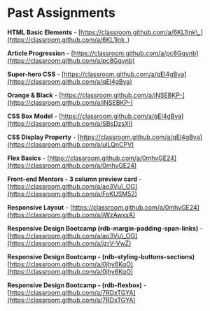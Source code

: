 # Past Assignments

**HTML Basic Elements** - [https://classroom.github.com/a/6KL1Ink\_](https://classroom.github.com/a/6KL1Ink_)

**Article Progression** - [https://classroom.github.com/a/pc8Gqynb](https://classroom.github.com/a/pc8Gqynb)

**Super-hero CSS** - [https://classroom.github.com/a/qEl4gBva](https://classroom.github.com/a/qEl4gBva)

**Orange & Black** - [https://classroom.github.com/a/jNSEBKP-](https://classroom.github.com/a/jNSEBKP-)

**CSS Box Model** - [https://classroom.github.com/a/qEl4gBva](https://classroom.github.com/a/SBsDzsXI)

**CSS Display Property** - [https://classroom.github.com/a/qEl4gBva](https://classroom.github.com/a/ulLQnCPV)

**Flex Basics** - [https://classroom.github.com/a/0mhvGE24](https://classroom.github.com/a/0mhvGE24)

**Front-end Mentors - 3 column preview card** - [https://classroom.github.com/a/ao3Vu\_OG](https://classroom.github.com/a/FoKUSM52)

**Responsive Layout** - [https://classroom.github.com/a/0mhvGE24](https://classroom.github.com/a/jWzAwxxA)

**Responsive Design Bootcamp \(rdb-margin-padding-span-links\)** - [https://classroom.github.com/a/ao3Vu\_OG](https://classroom.github.com/a/jzrV-VwZ)

**Responsive Design Bootcamp - \(rdb-styling-buttons-sections\)** [https://classroom.github.com/a/0jhy6KqO](https://classroom.github.com/a/0jhy6KqO)

**Responsive Design Bootcamp - \(rdb-flexbox\)** - [https://classroom.github.com/a/7RDxTGYA](https://classroom.github.com/a/7RDxTGYA)







